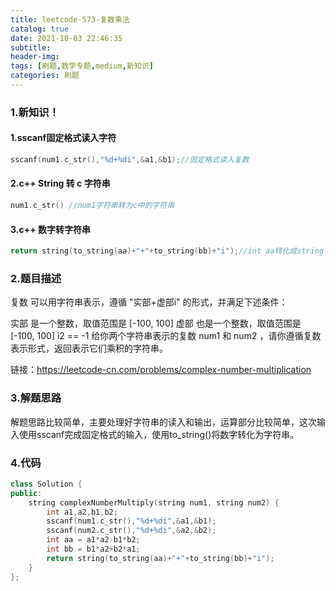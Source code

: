 ```yaml
---
title: leetcode-573-复数乘法
catalog: true
date: 2021-10-03 22:46:35
subtitle:
header-img:
tags: [刷题,数学专题,medium,新知识]
categories: 刷题
---
```


### 1.新知识！
#### 1.sscanf固定格式读入字符
```cpp
sscanf(num1.c_str(),"%d+%di",&a1,&b1);//固定格式读入复数
```
#### 2.c++ String 转 c 字符串
```cpp
num1.c_str() //num1字符串转为c中的字符串
```
#### 3.c++ 数字转字符串
```cpp
return string(to_string(aa)+"+"+to_string(bb)+"i");//int aa转化成string 利用to_string函数
```
### 2.题目描述
复数 可以用字符串表示，遵循 "实部+虚部i" 的形式，并满足下述条件：

实部 是一个整数，取值范围是 [-100, 100]
虚部 也是一个整数，取值范围是 [-100, 100]
i2 == -1
给你两个字符串表示的复数 num1 和 num2 ，请你遵循复数表示形式，返回表示它们乘积的字符串。

链接：https://leetcode-cn.com/problems/complex-number-multiplication

### 3.解题思路

解题思路比较简单，主要处理好字符串的读入和输出，运算部分比较简单，这次输入使用sscanf完成固定格式的输入，使用to_string()将数字转化为字符串。

### 4.代码
```cpp
class Solution {
public:
    string complexNumberMultiply(string num1, string num2) {
        int a1,a2,b1,b2;
        sscanf(num1.c_str(),"%d+%di",&a1,&b1);
        sscanf(num2.c_str(),"%d+%di",&a2,&b2);
        int aa = a1*a2-b1*b2;
        int bb = b1*a2+b2*a1;
        return string(to_string(aa)+"+"+to_string(bb)+"i");
    }
};
```
